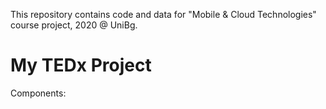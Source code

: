This repository contains code and data for "Mobile & Cloud Technologies" course project, 2020 @ UniBg.


# My TEDx Project

Components: